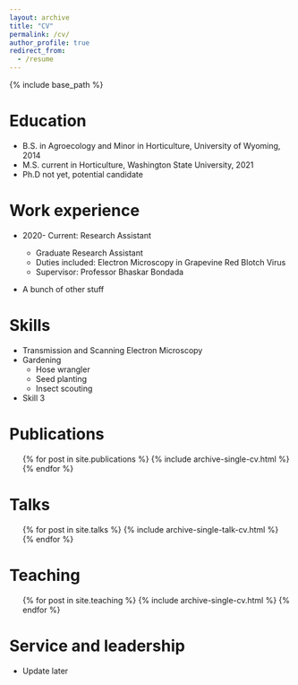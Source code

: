 ```yaml
---
layout: archive
title: "CV"
permalink: /cv/
author_profile: true
redirect_from:
  - /resume
---
```


{% include base_path %}

Education
======
* B.S. in Agroecology and Minor in Horticulture, University of Wyoming, 2014
* M.S. current in Horticulture, Washington State University, 2021
* Ph.D not yet, potential candidate 

Work experience
======
* 2020- Current: Research Assistant
  * Graduate Research Assistant
  * Duties included: Electron Microscopy in Grapevine Red Blotch Virus 
  * Supervisor: Professor Bhaskar Bondada 

* A bunch of other stuff 
  
Skills
======
* Transmission and Scanning Electron Microscopy
* Gardening 
  * Hose wrangler 
  * Seed planting 
  * Insect scouting 
* Skill 3

Publications
======
  <ul>{% for post in site.publications %}
    {% include archive-single-cv.html %}
  {% endfor %}</ul>
  
Talks
======
  <ul>{% for post in site.talks %}
    {% include archive-single-talk-cv.html %}
  {% endfor %}</ul>
  
Teaching
======
  <ul>{% for post in site.teaching %}
    {% include archive-single-cv.html %}
  {% endfor %}</ul>
  
Service and leadership
======
* Update later 
